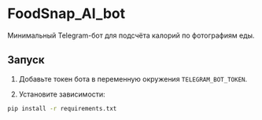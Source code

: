 # FoodSnap_AI_bot

Минимальный Telegram-бот для подсчёта калорий по фотографиям еды.

## Запуск

1. Добавьте токен бота в переменную окружения `TELEGRAM_BOT_TOKEN`.

2. Установите зависимости:

```bash
pip install -r requirements.txt
